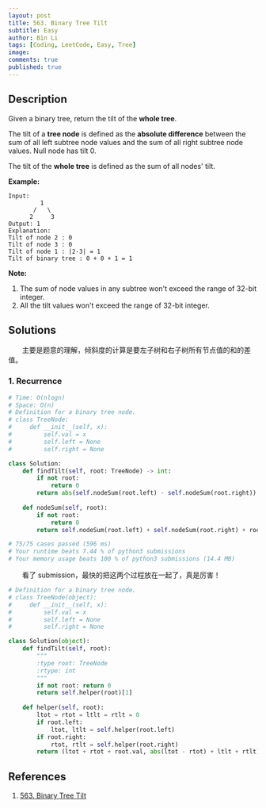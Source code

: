 ```yaml
---
layout: post
title: 563. Binary Tree Tilt
subtitle: Easy
author: Bin Li
tags: [Coding, LeetCode, Easy, Tree]
image: 
comments: true
published: true
---
```


## Description

Given a binary tree, return the tilt of the **whole tree**.

The tilt of a **tree node** is defined as the **absolute difference** between the sum of all left subtree node values and the sum of all right subtree node values. Null node has tilt 0.

The tilt of the **whole tree** is defined as the sum of all nodes' tilt.

**Example:**

```
Input: 
         1
       /   \
      2     3
Output: 1
Explanation: 
Tilt of node 2 : 0
Tilt of node 3 : 0
Tilt of node 1 : |2-3| = 1
Tilt of binary tree : 0 + 0 + 1 = 1
```



**Note:**

1. The sum of node values in any subtree won't exceed the range of 32-bit integer.
2. All the tilt values won't exceed the range of 32-bit integer.

## Solutions
　　主要是题意的理解，倾斜度的计算是要左子树和右子树所有节点值的和的差值。

### 1. Recurrence

```python
# Time: O(nlogn)
# Space: O(n)
# Definition for a binary tree node.
# class TreeNode:
#     def __init__(self, x):
#         self.val = x
#         self.left = None
#         self.right = None

class Solution:
    def findTilt(self, root: TreeNode) -> int:
        if not root:
            return 0
        return abs(self.nodeSum(root.left) - self.nodeSum(root.right)) + self.findTilt(root.left) + self.findTilt(root.right)
    
    def nodeSum(self, root):
        if not root:
            return 0
        return self.nodeSum(root.left) + self.nodeSum(root.right) + root.val

# 75/75 cases passed (596 ms)
# Your runtime beats 7.44 % of python3 submissions
# Your memory usage beats 100 % of python3 submissions (14.4 MB)
```

　　看了 submission，最快的把这两个过程放在一起了，真是厉害！


```python
# Definition for a binary tree node.
# class TreeNode(object):
#     def __init__(self, x):
#         self.val = x
#         self.left = None
#         self.right = None

class Solution(object):
    def findTilt(self, root):
        """
        :type root: TreeNode
        :rtype: int
        """
        if not root: return 0
        return self.helper(root)[1]
        
    def helper(self, root):
        ltot = rtot = ltlt = rtlt = 0
        if root.left:
            ltot, ltlt = self.helper(root.left)
        if root.right:
            rtot, rtlt = self.helper(root.right)
        return (ltot + rtot + root.val, abs(ltot - rtot) + ltlt + rtlt)
```

## References
1. [563. Binary Tree Tilt](https://leetcode.com/problems/binary-tree-tilt/)
